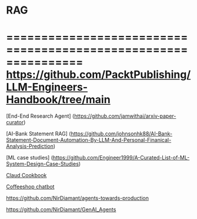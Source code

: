 # RAG

===============================================================
https://github.com/PacktPublishing/LLM-Engineers-Handbook/tree/main
==============================================================

[End-End Research Agent] (https://github.com/jamwithai/arxiv-paper-curator)

[AI-Bank Statement RAG] (https://github.com/johnsonhk88/AI-Bank-Statement-Document-Automation-By-LLM-And-Personal-Finanical-Analysis-Prediction)

[ML case studies] (https://github.com/Engineer1999/A-Curated-List-of-ML-System-Design-Case-Studies)

[Claud Cookbook](https://github.com/anthropics/claude-cookbooks)

[Coffeeshop chatbot](https://github.com/abdullahtarek/coffee_shop_customer_service_chatbot)

https://github.com/NirDiamant/agents-towards-production

https://github.com/NirDiamant/GenAI_Agents




